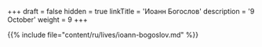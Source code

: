 +++
draft = false
hidden = true
linkTitle = 'Иоанн Богослов'
description = '9 October'
weight = 9
+++

{{% include file="content/ru/lives/ioann-bogoslov.md" %}}
